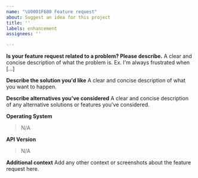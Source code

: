 ```yaml
---
name: "\U0001F680 Feature request"
about: Suggest an idea for this project
title: ''
labels: enhancement
assignees: ''

---
```


**Is your feature request related to a problem? Please describe.**
A clear and concise description of what the problem is. Ex. I'm always frustrated when [...]

**Describe the solution you'd like**
A clear and concise description of what you want to happen.

**Describe alternatives you've considered**
A clear and concise description of any alternative solutions or features you've considered.

**Operating System**
> N/A

**API Version**
> N/A

**Additional context**
Add any other context or screenshots about the feature request here.
